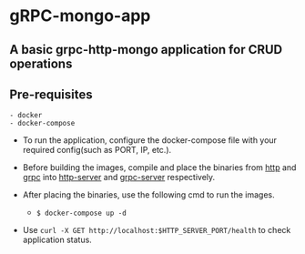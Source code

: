 # gRPC-mongo-app

## A basic grpc-http-mongo application for CRUD operations

## Pre-requisites
```
- docker
- docker-compose
```

- To run the application, configure the docker-compose file with your required config(such as PORT, IP, etc.).
- Before building the images, compile and place the binaries from [http](https://github.com/rishisuresh7/http-server) and [grpc](https://github.com/rishisuresh7/grpc-server) into [http-server](http-server) and [grpc-server](grpc-server)  respectively.
- After placing the binaries, use the following cmd to run the images.
  - ```shell
    $ docker-compose up -d
    ```
    
- Use ```curl -X GET http://localhost:$HTTP_SERVER_PORT/health``` to check application status.

